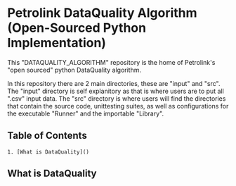 # Petrolink DataQuality Algorithm (Open-Sourced Python Implementation)
This "DATAQUALITY_ALGORITHM" repository is the home of Petrolink's "open sourced" python DataQuality algorithm.

In this repository there are 2 main directories, these are "input" and "src". The "input" directory is self explanitory as that is where users are to put all ".csv" input data. The "src" directory is where users will find the directories that contain the source code, unittesting suites, as well as configurations for the executable "Runner" and the importable "Library".

## Table of Contents
    1. [What is DataQuality]()

## What is DataQuality
